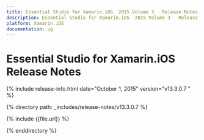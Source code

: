 ```yaml
---
title: Essential Studio for Xamarin.iOS  2015 Volume 3   Release Notes  
description: Essential Studio for Xamarin.iOS  2015 Volume 3   Release Notes  
platform: Xamarin.iOS
documentation: ug
---
```


# Essential Studio for Xamarin.iOS  Release Notes  

{% include release-info.html date="October 1, 2015"  version="v13.3.0.7 " %} 


{% directory path: _includes/release-notes/v13.3.0.7  %}

{% include {{file.url}} %}

{% enddirectory %}
